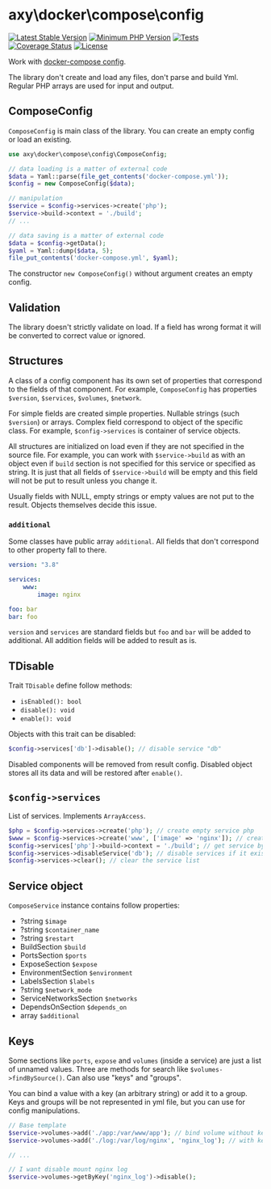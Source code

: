 # axy\docker\compose\config

[![Latest Stable Version](https://img.shields.io/packagist/v/axy/docker-compose-config.svg?style=flat-square)](https://packagist.org/packages/axy/docker-compose-config)
[![Minimum PHP Version](https://img.shields.io/badge/php-%3E%3D%208.1-8892BF.svg?style=flat-square)](https://php.net/)
[![Tests](https://github.com/axypro/docker-compose-config/actions/workflows/test.yml/badge.svg)](https://github.com/axypro/docker-compose-config/actions/workflows/test.yml)
[![Coverage Status](https://coveralls.io/repos/github/axypro/docker-compose-config/badge.svg?branch=master)](https://coveralls.io/github/axypro/docker-compose-config?branch=master)
[![License](https://poser.pugx.org/axy/docker-compose-config/license)](LICENSE)

Work with [docker-compose config](https://docs.docker.com/compose/compose-file/).

The library don't create and load any files, don't parse and build Yml.
Regular PHP arrays are used for input and output.

## ComposeConfig

`ComposeConfig` is main class of the library.
You can create an empty config or load an existing.

```php
use axy\docker\compose\config\ComposeConfig;

// data loading is a matter of external code
$data = Yaml::parse(file_get_contents('docker-compose.yml'));
$config = new ComposeConfig($data);

// manipulation
$service = $config->services->create('php');
$service->build->context = './build';
// ...

// data saving is a matter of external code
$data = $config->getData();
$yaml = Yaml::dump($data, 5);
file_put_contents('docker-compose.yml', $yaml);
```

The constructor `new ComposeConfig()` without argument creates an empty config.

## Validation

The library doesn't strictly validate on load.
If a field has wrong format it will be converted to correct value or ignored.

## Structures

A class of a config component has its own set of properties that correspond to the fields of that component.
For example, `ComposeConfig` has properties `$version`, `$services`, `$volumes`, `$network`.

For simple fields are created simple properties.
Nullable strings (such `$version`) or arrays.
Complex field correspond to object of the specific class.
For example, `$config->services` is container of service objects.

All structures are initialized on load even if they are not specified in the source file.
For example, you can work with `$service->build` as with an object even if `build` section is not specified for this service or specified as string.
It is just that all fields of `$service->build` will be empty and this field will not be put to result unless you change it.

Usually fields with NULL, empty strings or empty values are not put to the result.
Objects themselves decide this issue.

### `additional`

Some classes have public array `additional`.
All fields that don't correspond to other property fall to there.

```yml
version: "3.8"

services:
    www:
        image: nginx

foo: bar
bar: foo
```

`version` and `services` are standard fields but `foo` and `bar` will be added to additional.
All addition fields will be added to result as is.

## TDisable

Trait `TDisable` define follow methods:

* `isEnabled(): bool`
* `disable(): void`
* `enable(): void`

Objects with this trait can be disabled:

```php
$config->services['db']->disable(); // disable service "db"
```

Disabled components will be removed from result config.
Disabled object stores all its data and will be restored after `enable()`.

## `$config->services`

List of services.
Implements `ArrayAccess`.

```php
$php = $config->services->create('php'); // create empty service php
$www = $config->services->create('www', ['image' => 'nginx']); // create service based on loaded config
$config->services['php']->build->context = './build'; // get service by name
$config->services->disableService('db'); // disable services if it exists
$config->services->clear(); // clear the service list
```

## Service object

`ComposeService` instance contains follow properties:

* ?string `$image`
* ?string `$container_name`
* ?string `$restart`
* BuildSection `$build`
* PortsSection `$ports`
* ExposeSection `$expose`
* EnvironmentSection `$environment`
* LabelsSection `$labels`
* ?string `$network_mode`
* ServiceNetworksSection `$networks`
* DependsOnSection `$depends_on`
* array `$additional`

## Keys

Some sections like `ports`, `expose` and `volumes` (inside a service) are just a list of unnamed values.
Three are methods for search like `$volumes->findBySource()`.
Can also use "keys" and "groups".

You can bind a value with a key (an arbitrary string) or add it to a group.
Keys and groups will be not represented in yml file, but you can use for config manipulations.

```php
// Base template
$service->volumes->add('./app:/var/www/app'); // bind volume without key
$service->volumes->add('./log:/var/log/nginx', 'nginx_log'); // with key "nginx_log"

// ...

// I want disable mount nginx log
$service->volumes->getByKey('nginx_log')->disable();
```
